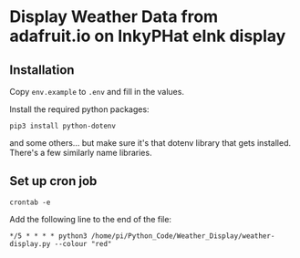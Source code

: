 # Display Weather Data from adafruit.io on InkyPHat eInk display

## Installation
Copy `env.example` to `.env` and fill in the values.

Install the required python packages:

`pip3 install python-dotenv`

and some others... but make sure it's that dotenv library that gets installed.  There's a few similarly name libraries.

## Set up cron job
`crontab -e`

Add the following line to the end of the file:

`*/5 * * * * python3 /home/pi/Python_Code/Weather_Display/weather-display.py --colour "red"`
